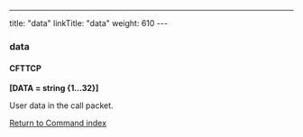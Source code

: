 ---
title: "data"
linkTitle: "data"
weight: 610
---<span id="data"></span>

### data

#### CFTTCP

****[DATA = string {1...32}]****

User data in the call packet.

[Return to Command index](../../)
